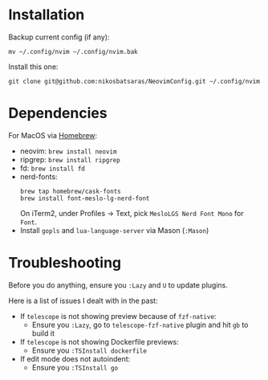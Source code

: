 # Installation
Backup current config (if any):
```
mv ~/.config/nvim ~/.config/nvim.bak
```
Install this one:
```
git clone git@github.com:nikosbatsaras/NeovimConfig.git ~/.config/nvim
```

# Dependencies
For MacOS via [Homebrew](https://brew.sh/):
- neovim: `brew install neovim`
- ripgrep: `brew install ripgrep`
- fd: `brew install fd`
- nerd-fonts:
    ```
    brew tap homebrew/cask-fonts
    brew install font-meslo-lg-nerd-font
    ```
    On iTerm2, under Profiles -> Text, pick `MesloLGS Nerd Font Mono` for `Font`.
- Install `gopls` and `lua-language-server` via Mason (`:Mason`)

# Troubleshooting
Before you do anything, ensure you `:Lazy` and `U` to update plugins.

Here is a list of issues I dealt with in the past:
- If `telescope` is not showing preview because of `fzf-native`:
    - Ensure you `:Lazy`, go to `telescope-fzf-native` plugin and hit `gb` to build it
- If `telescope` is not showing Dockerfile previews:
    - Ensure you `:TSInstall dockerfile`
- If edit mode does not autoindent:
    - Ensure you `:TSInstall go`
